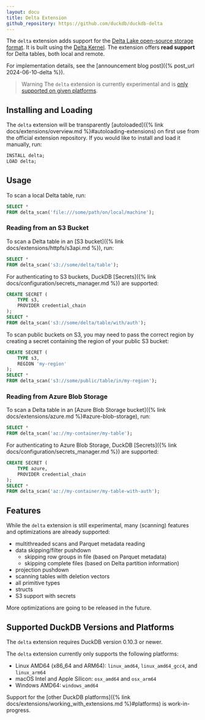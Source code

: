 ```yaml
---
layout: docu
title: Delta Extension
github_repository: https://github.com/duckdb/duckdb-delta
---
```


The `delta` extension adds support for the [Delta Lake open-source storage format](https://delta.io/). It is built using the [Delta Kernel](https://github.com/delta-incubator/delta-kernel-rs). The extension offers **read support** for Delta tables, both local and remote.

For implementation details, see the [announcement blog post]({% post_url 2024-06-10-delta %}).

> Warning The `delta` extension is currently experimental and is [only supported on given platforms](#supported-duckdb-versions-and-platforms).

## Installing and Loading

The `delta` extension will be transparently [autoloaded]({% link docs/extensions/overview.md %}#autoloading-extensions) on first use from the official extension repository.
If you would like to install and load it manually, run:

```sql
INSTALL delta;
LOAD delta;
```

## Usage

To scan a local Delta table, run:

```sql
SELECT *
FROM delta_scan('file:///some/path/on/local/machine');
```

### Reading from an S3 Bucket

To scan a Delta table in an [S3 bucket]({% link docs/extensions/httpfs/s3api.md %}), run:

```sql
SELECT *
FROM delta_scan('s3://some/delta/table');
```

For authenticating to S3 buckets, DuckDB [Secrets]({% link docs/configuration/secrets_manager.md %}) are supported:

```sql
CREATE SECRET (
    TYPE s3,
    PROVIDER credential_chain
);
SELECT *
FROM delta_scan('s3://some/delta/table/with/auth');
```

To scan public buckets on S3, you may need to pass the correct region by creating a secret containing the region of your public S3 bucket:

```sql
CREATE SECRET (
    TYPE s3,
    REGION 'my-region'
);
SELECT *
FROM delta_scan('s3://some/public/table/in/my-region');
```

### Reading from Azure Blob Storage

To scan a Delta table in an [Azure Blob Storage bucket]({% link docs/extensions/azure.md %}#azure-blob-storage), run:

```sql
SELECT *
FROM delta_scan('az://my-container/my-table');
```

For authenticating to Azure Blob Storage, DuckDB [Secrets]({% link docs/configuration/secrets_manager.md %}) are supported:

```sql
CREATE SECRET (
    TYPE azure,
    PROVIDER credential_chain
);
SELECT *
FROM delta_scan('az://my-container/my-table-with-auth');
```

## Features

While the `delta` extension is still experimental, many (scanning) features and optimizations are already supported:

* multithreaded scans and Parquet metadata reading
* data skipping/filter pushdown
    * skipping row groups in file (based on Parquet metadata)
    * skipping complete files (based on Delta partition information)
* projection pushdown
* scanning tables with deletion vectors
* all primitive types
* structs
* S3 support with secrets

More optimizations are going to be released in the future.

## Supported DuckDB Versions and Platforms

The `delta` extension requires DuckDB version 0.10.3 or newer.

The `delta` extension currently only supports the following platforms:

* Linux AMD64 (x86_64 and ARM64): `linux_amd64`, `linux_amd64_gcc4`, and `linux_arm64`
* macOS Intel and Apple Silicon: `osx_amd64` and `osx_arm64`
* Windows AMD64: `windows_amd64`

Support for the [other DuckDB platforms]({% link docs/extensions/working_with_extensions.md %}#platforms) is work-in-progress.
